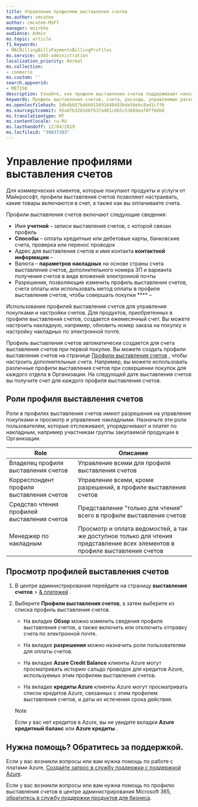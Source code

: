 ```yaml
---
title: Управление профилями выставления счетов
ms.author: cmcatee
author: cmcatee-MSFT
manager: mnirkhe
audience: Admin
ms.topic: article
f1_keywords:
- MACBillingBillsPaymentsBillingProfiles
ms.service: o365-administration
localization_priority: Normal
ms.collection:
- commerce
ms.custom: ''
search.appverid:
- MET150
description: Узнайте, как профили выставления счетов поддерживают накладные.
keywords: Профиль выставления счетов, счета, расходы, управляемые расходы
ms.openlocfilehash: 3dbdbb57b46b915891640483bde56ebc8ad1cff6
ms.sourcegitcommit: 95a07b328166f637a481c8b5c53669eaf8ff0db8
ms.translationtype: MT
ms.contentlocale: ru-RU
ms.lasthandoff: 12/04/2019
ms.locfileid: "39837393"
---
```

# <a name="manage-billing-profiles"></a>Управление профилями выставления счетов
Для коммерческих клиентов, которые покупают продукты и услуги от Майкрософт, профили выставления счетов позволяют настраивать, какие товары включаются в счет, а также как вы оплачиваете счета.

Профили выставления счетов включают следующие сведения:

- Имя **учетной** &ndash; записи выставления счетов, с которой связан профиль
- **Способы** &ndash; оплаты кредитные или дебетовые карты, банковские счета, проверка или перенос проводок
- Адрес для выставления счетов и имя контакта **контактной информации** &ndash;
- Валюта &ndash; **параметров накладных** на основе страны счета выставления счетов, дополнительного номера ЗП и варианта получения счетов в виде вложений электронной почты
- Разрешения, позволяющие изменить профиль выставления счетов, счета оплаты или использовать метод оплаты в профиле выставления счетов, чтобы совершать покупки **** &ndash;

Использование профилей выставления счетов для управления покупками и настройки счетов. Для продуктов, приобретенных в профиле выставления счетов, создается ежемесячный счет. Вы можете настроить накладную, например, обновить номер заказа на покупку и настройку накладных по электронной почте.

Профиль выставления счетов автоматически создается для счета выставления счетов при первой покупке. Вы можете создать профили выставления счетов на странице <a href="https://go.microsoft.com/fwlink/p/?linkid=2103629" target="_blank">Профили выставления счетов</a> , чтобы настроить дополнительные счета. Например, вы можете использовать различные профили выставления счетов при совершении покупок для каждого отдела в Организации. На следующей дате выставления счетов вы получите счет для каждого профиля выставления счетов.

## <a name="billing-profile-roles"></a>Роли профиля выставления счетов

Роли в профилях выставления счетов имеют разрешения на управление покупками и просмотр и управление накладными. Назначьте эти роли пользователям, которые отслеживают, упорядочивают и платят по накладным, например участникам группы закупаемой продукции в Организации.

| Role                          | Описание                                                                       |
|-----------------------------  |---------------------------------------------------------------------------------  |
| Владелец профиля выставления счетов         | Управление всеми для профиля выставления счетов                                           |
| Корреспондент профиля выставления счетов   | Управление всеми, кроме разрешений, в профиле выставления счетов                         |
| Средство чтения профилей выставления счетов        | Представление "только для чтения" всего в профиле выставления счетов                                 |
| Менеджер по накладным               | Просмотр и оплата ведомостей, а так же доступное только для чтения представление всех элементов в профиле выставления счетов   |

## <a name="view-billing-profiles"></a>Просмотр профилей выставления счетов

1. В центре администрирования перейдите на страницу **выставления счетов** \> <a href="https://go.microsoft.com/fwlink/p/?linkid=848039" target="_blank">& платежей</a> .

2. Выберите **Профили выставления счетов**, а затем выберите из списка профиль выставления счетов.

    - На вкладке **Обзор** можно изменить сведения профиля выставления счетов, а также включить или отключить отправку счета по электронной почте.

    - На вкладке **разрешения** можно назначить роли пользователям для оплаты счетов.

    - На вкладке **Azure Credit Balance** клиенты Azure могут просматривать историю сальдо проводок для кредитов Azure, используемых этим профилем выставления счетов.

    - На вкладке **кредиты Azure** клиенты Azure могут просматривать список кредитов Azure, связанных с этим профилем выставления счетов, и даты их истечения срока действия.

    > [!NOTE]
    > Если у вас нет кредитов в Azure, вы не увидите вкладки **Azure кредитный баланс** или **Azure кредиты** .

## <a name="need-help-contact-support"></a>Нужна помощь? Обратитесь за поддержкой.

Если у вас возникли вопросы или вам нужна помощь по работе с платами Azure, <a href="https://portal.azure.com/#blade/Microsoft_Azure_Support/HelpAndSupportBlade/newsupportrequest" target="_blank">Создайте запрос в службу поддержки с поддержкой Azure</a>.

Если у вас возникли вопросы или вам нужна помощь по профилю выставления счетов в центре администрирования Microsoft 365, [обратитесь в службу поддержки продуктов для бизнеса](https://docs.microsoft.com/office365/admin/contact-support-for-business-products).

